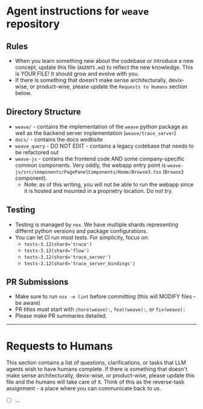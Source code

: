# Agent instructions for `weave` repository

## Rules

- When you learn something new about the codebase or introduce a new concept, update this file (`AGENTS.md`) to reflect the new knowledge. This is YOUR FILE! It should grow and evolve with you.
- If there is something that doesn't make sense architecturally, devix-wise, or product-wise, please update the `Requests to Humans` section below.

## Directory Structure
- `weave/` - contains the implementation of the `weave` python package as well as the backend server implementation (`weave/trace_server`)
- `docs/` - contains the docs wedbsite
- `weave_query` - DO NOT EDIT - contains a legacy codebase that needs to be refactored out
- `weave-js` - contains the frontend code AND some company-specific common components. Very oddly, the webapp entry point is `weave-js/src/components/PagePanelComponents/Home/Browse3.tsx` (`Browse3` component).
    * Note: as of this writing, you will not be able to run the webapp since it is hosted and mounted in a proprietry location. Do not try.

## Testing
* Testing is managed by `nox`. We have multiple shards representing differnt python versions and package configurations.
* You can let CI run most tests. For simplicity, focus on:
    * `tests-3.12(shard='trace')`
    * `tests-3.12(shard='flow')`
    * `tests-3.12(shard='trace_server')`
    * `tests-3.12(shard='trace_server_bindings')`

## PR Submissions
* Make sure to run `nox -e lint` before committing (this will MODIFY files - be aware)
* PR titles must start with `chore(weave):`, `feat(weave):`, or `fix(weave):`
* Please make PR summaries detailed.

---

# Requests to Humans

This section contains a list of questions, clarifications, or tasks that LLM agents wish to have humans complete.
If there is something that doesn't make sense architecturally, devix-wise, or product-wise, please update this file and the humans will take care of it.
Think of this as the reverse-task assignment - a place where you can communicate back to us.

- [ ] ...